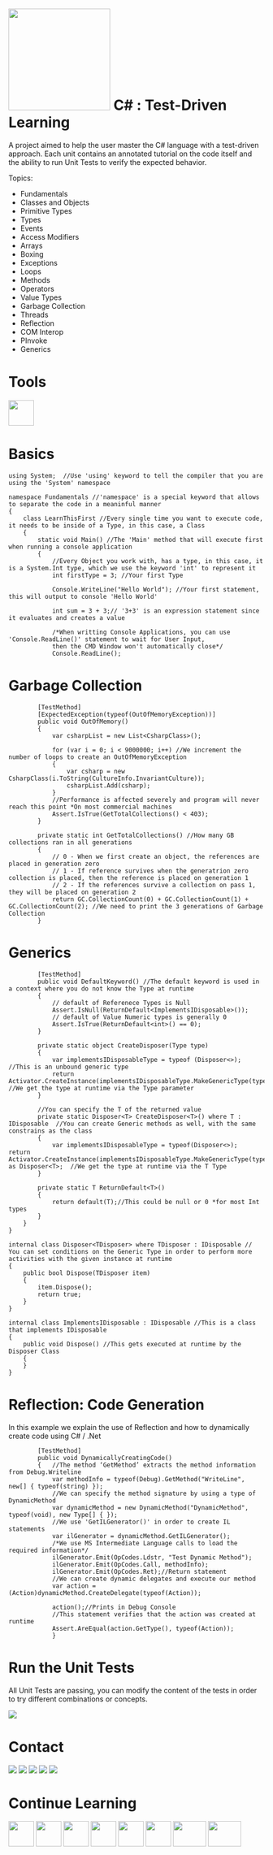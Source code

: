 <a name="README">[<img src="https://s3-us-west-2.amazonaws.com/testdrivenlearningbucket/CSHARP.png" width="200px" height="200px" />](https://github.com/MartinChavez/Learn-CSharp)</a>
C# : Test-Driven Learning
================

A project aimed to help the user master the C# language with a test-driven approach. Each unit contains an annotated tutorial on the code itself and the ability to run Unit Tests to verify the expected behavior.

Topics:

 - Fundamentals
 - Classes and Objects 
 - Primitive Types
 - Types
 - Events 
 - Access Modifiers
 - Arrays
 - Boxing
 - Exceptions
 - Loops
 - Methods
 - Operators
 - Value Types
 - Garbage Collection
 - Threads
 - Reflection
 - COM Interop
 - PInvoke
 - Generics
 
Tools
====================
<a name="README">[<img src="http://www.codeproject.com/KB/cross-platform/860150/vs2015.png" width="50px" height="50px" />](https://www.visualstudio.com/en-us/products/vs-2015-product-editions.aspx)</a>

Basics
====================
```CSharp
using System;  //Use 'using' keyword to tell the compiler that you are using the 'System' namespace

namespace Fundamentals //'namespace' is a special keyword that allows to separate the code in a meaninful manner
{
    class LearnThisFirst //Every single time you want to execute code, it needs to be inside of a Type, in this case, a Class
    {
        static void Main() //The 'Main' method that will execute first when running a console application
        {
            //Every Object you work with, has a type, in this case, it is a System.Int type, which we use the keyword 'int' to represent it
            int firstType = 3; //Your first Type
            
            Console.WriteLine("Hello World"); //Your first statement, this will output to console 'Hello World'

            int sum = 3 + 3;// '3+3' is an expression statement since it evaluates and creates a value

            /*When writting Console Applications, you can use 'Console.ReadLine()' statement to wait for User Input,
            then the CMD Window won't automatically close*/
            Console.ReadLine();
```
Garbage Collection
====================
```CSharp
        [TestMethod]
        [ExpectedException(typeof(OutOfMemoryException))]
        public void OutOfMemory()
        {
            var csharpList = new List<CsharpClass>();

            for (var i = 0; i < 9000000; i++) //We increment the number of loops to create an OutOfMemoryException
            {
                var csharp = new CsharpClass(i.ToString(CultureInfo.InvariantCulture));
                csharpList.Add(csharp); 
            }
            //Performance is affected severely and program will never reach this point *On most commercial machines
            Assert.IsTrue(GetTotalCollections() < 403);
        }

        private static int GetTotalCollections() //How many GB collections ran in all generations
        {
            // 0 - When we first create an object, the references are placed in generation zero
            // 1 - If reference survives when the generatrion zero collection is placed, then the reference is placed on generation 1
            // 2 - If the references survive a collection on pass 1, they will be placed on generation 2
            return GC.CollectionCount(0) + GC.CollectionCount(1) + GC.CollectionCount(2); //We need to print the 3 generations of Garbage Collection
        }

```
Generics
====================
```CSharp
        [TestMethod]
        public void DefaultKeyword() //The default keyword is used in a context where you do not know the Type at runtime
        {
            // default of Referenece Types is Null
            Assert.IsNull(ReturnDefault<ImplementsIDisposable>());
            // default of Value Numeric types is generally 0
            Assert.IsTrue(ReturnDefault<int>() == 0);
        }

        private static object CreateDisposer(Type type)
        {
            var implementsIDisposableType = typeof (Disposer<>); //This is an unbound generic type
            return Activator.CreateInstance(implementsIDisposableType.MakeGenericType(type)); //We get the type at runtime via the Type parameter
        }

        //You can specify the T of the returned value
        private static Disposer<T> CreateDisposer<T>() where T : IDisposable  //You can create Generic methods as well, with the same constrains as the class
        {
            var implementsIDisposableType = typeof(Disposer<>);
return Activator.CreateInstance(implementsIDisposableType.MakeGenericType(typeof(T))) as Disposer<T>;  //We get the type at runtime via the T Type
        }

        private static T ReturnDefault<T>()
        {
            return default(T);//This could be null or 0 *for most Int types
        }
    }
}

internal class Disposer<TDisposer> where TDisposer : IDisposable // You can set conditions on the Generic Type in order to perform more activities with the given instance at runtime
{
    public bool Dispose(TDisposer item)
    {
        item.Dispose();
        return true;
    }
}

internal class ImplementsIDisposable : IDisposable //This is a class that implements IDisposable
{
    public void Dispose() //This gets executed at runtime by the Disposer Class
    {
    }
}
```
Reflection: Code Generation
====================
In this example we explain the use of Reflection and how to dynamically create code using C# / .Net
```CSharp
        [TestMethod]
        public void DynamicallyCreatingCode()
        {   //The method ‘GetMethod’ extracts the method information from Debug.Writeline 
            var methodInfo = typeof(Debug).GetMethod("WriteLine", new[] { typeof(string) }); 
            //We can specify the method signature by using a type of DynamicMethod
            var dynamicMethod = new DynamicMethod("DynamicMethod", typeof(void), new Type[] { }); 
            //We use 'GetILGenerator()' in order to create IL statements
            var ilGenerator = dynamicMethod.GetILGenerator();
            /*We use MS Intermediate Language calls to load the required information*/
            ilGenerator.Emit(OpCodes.Ldstr, "Test Dynamic Method");
            ilGenerator.Emit(OpCodes.Call, methodInfo);
            ilGenerator.Emit(OpCodes.Ret);//Return statement
            //We can create dynamic delegates and execute our method
            var action = (Action)dynamicMethod.CreateDelegate(typeof(Action)); 

            action();//Prints in Debug Console
            //This statement verifies that the action was created at runtime
            Assert.AreEqual(action.GetType(), typeof(Action));
            }
```

Run the Unit Tests
====================
All Unit Tests are passing, you can modify the content of the tests in order to try different combinations or concepts.

<a name="README">[<img src="https://s3-us-west-2.amazonaws.com/testdrivenlearningbucket/PassingRunningTests.png" />](https://github.com/MartinChavez/Learn-CSharp)</a>

Contact
====================
[<img src="https://s3-us-west-2.amazonaws.com/martinsocial/MARTIN2.png" />](http://martinchavezaguilar.com/)
[<img src="https://s3-us-west-2.amazonaws.com/martinsocial/github.png" />](https://github.com/martinchavez)
[<img src="https://s3-us-west-2.amazonaws.com/martinsocial/mail.png" />](mailto:info@martinchavezaguilar.com)
[<img src="https://s3-us-west-2.amazonaws.com/martinsocial/linkedin.png" />](https://www.linkedin.com/in/martinchavezaguilar)
[<img src="https://s3-us-west-2.amazonaws.com/martinsocial/twitter.png" />](https://twitter.com/martinchavezag)

Continue Learning
====================
<a name="README">[<img src="https://s3-us-west-2.amazonaws.com/martinbucket/JS.png" width="50px" height="50px" />](https://github.com/MartinChavez/Learn-Javascript)</a>
<a name="README">[<img src="https://pbs.twimg.com/profile_images/2149314222/square.png" width="50px" height="50px" />](https://github.com/MartinChavez/AngularJs-Basics)</a>
<a name="README">[<img src="https://s3-us-west-2.amazonaws.com/testdrivenlearningbucket/angularadvanced.png" width="50px" height="50px" />](https://github.com/MartinChavez/AngularJS-Advanced-Topics)</a>
<a name="README">[<img src="https://s3-us-west-2.amazonaws.com/testdrivenlearningbucket/CSHARP.png" width="50px" height="50px" />](https://github.com/MartinChavez/CSharp)</a>
<a name="README">[<img src="https://s3-us-west-2.amazonaws.com/testdrivenlearningbucket/linqblack.png" width="50px" height="50px" />](https://github.com/MartinChavez/LINQ)</a>
<a name="README">[<img src="http://precision-software.com/wp-content/uploads/2014/04/jQurery.gif" width="50px" height="50px" />](https://github.com/MartinChavez/jQueryBasics)</a>
<a name="README">[<img src="https://s3-us-west-2.amazonaws.com/testdrivenlearningbucket/htmlcss.jpg" width="65px" height="50px" />](https://github.com/MartinChavez/HTML-CSS)</a>
<a name="README">[<img src="https://s3-us-west-2.amazonaws.com/testdrivenlearningbucket/htmlcssblack.jpg" width="65px" height="50px" />](https://github.com/MartinChavez/HTML-CSS-Advanced-Topics)</a>
